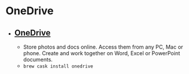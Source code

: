 # OneDrive
- [OneDrive](https://onedrive.live.com/)
  - 
  - Store photos and docs online. Access them from any PC, Mac or phone. Create and work together on Word, Excel or PowerPoint documents.
  - `brew cask install onedrive`
